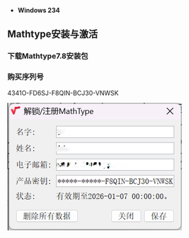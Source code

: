 <!-- 说明 -->
- **Windows 234**

<!-- 一级标题要留给侧边栏 -->
## Mathtype安装与激活

### 下载Mathtype7.8安装包

### 购买序列号

4341O-FD6SJ-F8QIN-BCJ30-VNWSK

![image-20250107184632939](./mathtype.assets/image-20250107184632939.png)